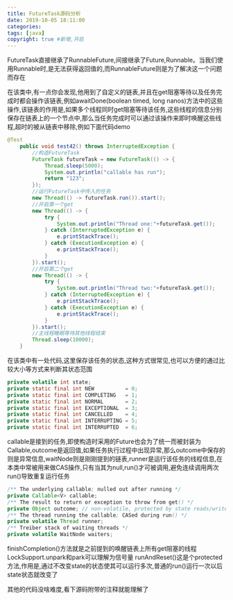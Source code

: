 ```yaml
---
title: FutureTask源码分析
date: 2019-10-05 18:11:00
categories: 
tags: [java]
copyright: true #新增,开启
---
```



FutureTask直接继承了RunnableFuture,间接继承了Future,Runnable。当我们使用Runnable时,是无法获得返回值的,而RunnableFuture则是为了解决这一个问题而存在

在该类中,有一点你会发现,他用到了自定义的链表,并且在get阻塞等待以及任务完成时都会操作该链表,例如awaitDone(boolean timed, long nanos)方法中的这些操作,该链表的作用是,如果多个线程同时get阻塞等待该任务,这些线程的信息分别保存在链表上的一个节点中,那么当任务完成时可以通过该操作来即时唤醒这些线程,超时的被从链表中移除,例如下面代码demo
```java
@Test
    public void test42() throws InterruptedException {
        //构造FutureTask
        FutureTask futureTask = new FutureTask(() -> {
            Thread.sleep(5000);
            System.out.println("callable has run");
            return "123";
        });
        //运行FutureTask中传入的任务
        new Thread(() -> futureTask.run()).start();
        //开启第一个get
        new Thread(() -> {
            try {
                System.out.println("Thread one:"+futureTask.get());
            } catch (InterruptedException e) {
                e.printStackTrace();
            } catch (ExecutionException e) {
                e.printStackTrace();
            }
        }).start();
        //开启第二个get
        new Thread(() -> {
            try {
                System.out.println("Thread two:"+futureTask.get());
            } catch (InterruptedException e) {
                e.printStackTrace();
            } catch (ExecutionException e) {
                e.printStackTrace();
            }
        }).start();
        //主线程睡眠等待其他线程结束
        Thread.sleep(10000);
    }
```

在该类中有一处代码,这里保存该任务的状态,这种方式很常见,也可以方便的通过比较大小等方式来判断其状态范围
```java
private volatile int state;
private static final int NEW          = 0;
private static final int COMPLETING   = 1;
private static final int NORMAL       = 2;
private static final int EXCEPTIONAL  = 3;
private static final int CANCELLED    = 4;
private static final int INTERRUPTING = 5;
private static final int INTERRUPTED  = 6;
```

callable是接到的任务,即使构造时采用的Future也会为了统一而被封装为Callable,outcome是返回值,如果任务执行过程中出现异常,那么outcome中保存的则是异常信息,waitNode则是刚刚提到的链表,runner是运行该任务的线程信息,在本类中常被用来做CAS操作,只有当其为null,run()才可被调用,避免连续调用两次run()导致重复运行任务
```java
/** The underlying callable; nulled out after running */
private Callable<V> callable;
/** The result to return or exception to throw from get() */
private Object outcome; // non-volatile, protected by state reads/writes
/** The thread running the callable; CASed during run() */
private volatile Thread runner;
/** Treiber stack of waiting threads */
private volatile WaitNode waiters;
```

finishCompletion()方法就是之前提到的唤醒链表上所有get阻塞的线程
LockSupport.unpark和park可以理解为信号量
runAndReset()这是个protected方法,作用是,通过不改变state的状态使其可以运行多次,普通的run()运行一次以后state状态就改变了

其他的代码没啥难度,看下源码附带的注释就能理解了